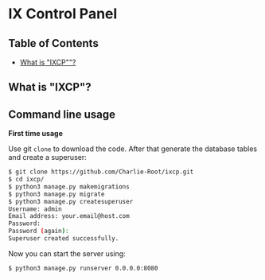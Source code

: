 # IX Control Panel

## Table of Contents

- [What is "IXCP""?](#what-is-ixcp)

## What is "IXCP"?

## Command line usage

**First time usage**

Use git `clone` to download the code. After that generate the database tables and create a superuser:

```sh
$ git clone https://github.com/Charlie-Root/ixcp.git
$ cd ixcp/
$ python3 manage.py makemigrations
$ python3 manage.py migrate
$ python3 manage.py createsuperuser
Username: admin
Email address: your.email@host.com
Password:
Password (again):
Superuser created successfully.
```
Now you can start the server using:
```sh
$ python3 manage.py runserver 0.0.0.0:8080
```